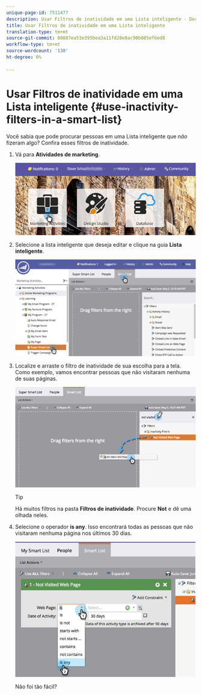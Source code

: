 ```yaml
---
unique-page-id: 7511477
description: Usar Filtros de inatividade em uma Lista inteligente - Documentos do Marketing - Documentação do produto
title: Usar Filtros de inatividade em uma Lista inteligente
translation-type: tm+mt
source-git-commit: 00887ea53e395bea3a11fd28e0ac98b085ef6ed8
workflow-type: tm+mt
source-wordcount: '130'
ht-degree: 0%

---
```



# Usar Filtros de inatividade em uma Lista inteligente {#use-inactivity-filters-in-a-smart-list}

Você sabia que pode procurar pessoas em uma Lista inteligente que *não* fizeram algo? Confira esses filtros de inatividade.

1. Vá para **Atividades de marketing**.

   ![](assets/login-marketing-activities-3.png)

1. Selecione a lista inteligente que deseja editar e clique na guia **Lista inteligente**.

   ![](assets/smartlist-choose.png)

1. Localize e arraste o filtro de inatividade de sua escolha para a tela. Como exemplo, vamos encontrar pessoas que não visitaram nenhuma de suas páginas.

   ![](assets/draginactivityfilter.png)

   >[!TIP]
   >
   >Há muitos filtros na pasta **Filtros de inatividade**. Procure **Not** e dê uma olhada neles.

1. Selecione o operador **is any**. Isso encontrará todas as pessoas que não visitaram nenhuma página nos últimos 30 dias.

   ![](assets/mysmartlist-people.jpg)

   Não foi tão fácil?

